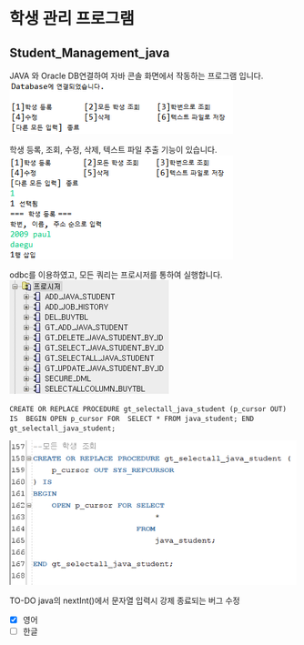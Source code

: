 # 학생 관리 프로그램
## Student_Management_java


JAVA 와 Oracle DB연결하여 자바 콘솔 화면에서 작동하는 프로그램 입니다.
![시작](img/init.png)

학생 등록, 조회, 수정, 삭제, 텍스트 파일 추출 기능이 있습니다.
![튜플 삽입](img/add.png)

odbc를 이용하였고, 모든 쿼리는 프로시저를 통하여 실행합니다.
![프로지저 리스트](img/listProcedure.png)

`CREATE OR REPLACE PROCEDURE gt_selectall_java_student (p_cursor OUT) 
IS 
BEGIN
    OPEN p_cursor FOR 
        SELECT *
        FROM java_student;
END gt_selectall_java_student;`

![select Procedure](img/selectProcedure.png)


TO-DO
java의 nextInt()에서 문자열 입력시 강제 종료되는 버그 수정
- [x] 영어
- [ ] 한글
